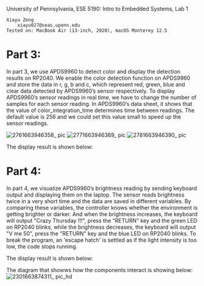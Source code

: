 University of Pennsylvania, ESE 5190: Intro to Embedded Systems, Lab 1


    Xiayu Zeng
        xiayu027@seas.upenn.edu
    Tested on: MacBook Air (13-inch, 2020), macOS Monterey 12.5


# Part 3:
In part 3, we use APDS9960 to detect color and display the detection results on RP2040. 
We enable the color detection function on APDS9960 and store the data in r, g, b and c, which represent red, green, blue and clear data detected by APDS9960’s sensor respectively.
To display APDS9960’s sensor readings in real time, we have to change the number of samples for each sensor reading. In APDS9960’s data sheet, it shows that the value of color_integration_time determines time between readings. The default value is 256 and we could set this value small to speed up the sensor readings.

![2761663946358_ pic](https://user-images.githubusercontent.com/114005477/191995779-3e05feb6-b506-46e7-8705-3ddcdea9143b.jpg)
![2771663946369_ pic](https://user-images.githubusercontent.com/114005477/191995786-0c9df5b2-00b4-4149-865f-601acd85bcba.jpg)
![2781663946390_ pic](https://user-images.githubusercontent.com/114005477/191995797-ccf0d3cd-4d98-4c25-baf0-0afacb915b20.jpg)

The display result is shown below:

# Part 4:
In part 4, we visualize APDS9960’s brightness reading by sending keyboard output and displaying them on the laptop. The sensor reads brightness twice in a very short time and the data are saved in different variables. By comparing these variables, the controller knows whether the environment is getting brighter or darker. And when the brightness increases, the keyboard will output "Crazy Thursday !!!", press the "RETURN" key and the green LED on RP2040 blinks, while the brightness decreases, the keyboard will output "V me 50", press the "RETURN" key and the blue LED on RP2040 blinks. To break the program, an 'escape hatch' is settled as if the light intensity is too low, the code stops running.

The display result is shown below:


The diagram that showws how the components interact is showing below:
![2301663874311_ pic_hd](https://user-images.githubusercontent.com/114005477/191832837-7452cb1f-a5ce-4ee2-abfd-c0f32500f5a5.jpg)
